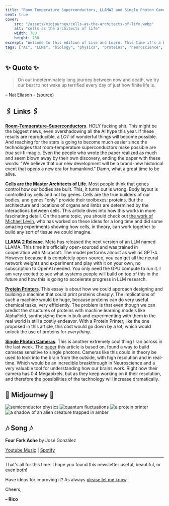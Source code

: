 ```yaml
---
title: "Room Temperature Superconductors, LLAMA2 and Single Photon Cameras"
sent: true
cover:
    src: "/assets/midjourney/cells-as-the-architects-of-life.webp"
    alt: "cells as the architects of life"
    width: 780
    height: 780
excerpt: "Welcome to this edition of Live and Learn. This time it's a bit different because I've read less AI-related news than usual and instead found some interesting things related to biology and physics I wanted to share. As always, I hope you enjoy."
tags: ["AI", "LLMs", "biology", "physics", "proteins", "neuroscience", "superconductors", "breakthrough", "Protein Printer", "LLAMA2", "single photon cameras", "brain", "cells", "genes", "Michael Levin"]
---
```


## ✨ Quote ✨

> On our indeterminately long journey between now and death, we try our best to not wake up terrified every day of just how finite life is.

– Nat Eliason - [(source)](https://blog.nateliason.com/p/church-of-science)

## 🖇️ Links 🖇️

[**Room-Temperature-Superconductors**](https://arxiv.org/pdf/2307.12008.pdf). HOLY fucking shit. This might be the biggest news, even overshadowing all the AI hype this year. If these results are reproducible, a *LOT* of wonderful things will become possible. And reaching for the stars is going to become much easier since the technologies that room-temperature superconductors make possible are *true* sci-fi-magic. Even the people who wrote the paper realized as much and seem blown away by their own discovery, ending the paper with these words: "We believe that our new development will be a brand-new historical event that opens a new era for humankind." Damn, what a great time to be alive. 
  
[**Cells are the Master Architects of Life**](https://www.noemamag.com/cells-not-dna-are-the-master-architects-of-life). Most people think that genes control how our bodies are built. This, it turns out is wrong. Body layout is controlled by cells and not by genes. Cells are the true builders of our bodies, and genes "only" provide their toolboxes: proteins. But the architecture and locations of organs and limbs are determined by the interactions between cells. This article dives into how this works in more fascinating detail. On the same topic, you should check out [the work of Michael Levin](https://drmichaellevin.org/), who has worked on these ideas for a long time and did some amazing experiments showing how cells, in theory, can work together to build any sort of tissue we could imagine.

[**LLAMA 2 Release**](https://ai.meta.com/llama/). Meta has released the next version of an LLM named LLAMA. This time it's officially open-sourced and was trained in cooperation with Microsoft. The model performs almost as well as GPT-4. However because it is completely open-source, you can get all the neural network weights and experiment and play with it on your own, no subscription to OpenAI needed. You only need the GPU compute to run it. I am very excited to see what systems people will build on top of this in the future and how this is going to accelerate progress in LLM research. 

[**Protein Printers**](https://www.readcodon.com/p/machine). This essay is about how we could approach designing and building a machine that could print proteins cheaply. The implications of such a machine would be huge, because proteins can do very useful chemical tasks, very efficiently. The problem is that even though we can predict the structures of proteins with machine learning models like AlphaFold, synthesizing them in bulk and experimenting with them in the real world is still a costly endeavor. With a Protein Printer, like the one proposed in this article, this cost would go down by a lot, which would unlock the use of proteins for *everything*. 

[**Single Photon Cameras**](https://spectrum.ieee.org/single-photon-camera). This is another extremely cool thing I ran across in the last week. The [paper](https://arxiv.org/pdf/2306.09473.pdf) this article is based on, found a way to build cameras sensitive to single photons. Cameras like this could in theory be used to look into the brain from the outside, with high resolution and in real-time. Which would be an incredible breakthrough in Neuroscience and a very valuable tool for understanding how our brains work. Right now their camera has 0.4 Megapixels, but as they keep working on it their resolution, and therefore the possibilities of the technology will increase dramatically. 

## 🌌 Midjourney 🌌

![semiconductor physics](/assets/midjourney/semiconductor-physics.webp)
![quantum fluctuations](/assets/midjourney/quantum-fluctuations.webp)
![a protein printer](/assets/midjourney/a-protein-printer.webp)
![a shadow of an alien creature trapped in amber](/assets/midjourney/a-shadow-of-an-alien-creature-trapped-in-amber.webp)

## 🎶 Song 🎶

**Four Fork Ache** by José González

[Youtube Music](https://music.youtube.com/watch?v=p5FJT9olyEs) | [Spotify](https://open.spotify.com/track/6EVrXXc3jiVw8uWxKVV9o9)

---

That's all for this time. I hope you found this newsletter useful, beautiful, or even both!

Have ideas for improving it? As always [please let me know](https://airtable.com/shro1VeyG4lkNXkx2). 

Cheers,

**– Rico**
